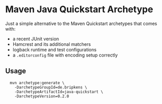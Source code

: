 # Maven Java Quickstart Archetype

Just a simple alternative to the Maven Quickstart archetypes that comes with:

 - a recent JUnit version
 - Hamcrest and its additional matchers
 - logback runtime and test configurations
 - a `.editorconfig` file with encoding setup correctly

## Usage

```
  mvn archetype:generate \
    -DarchetypeGroupId=de.bripkens \
    -DarchetypeArtifactId=java-quickstart \
    -DarchetypeVersion=0.2.0
```
